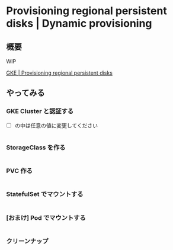 # Provisioning regional persistent disks | Dynamic provisioning

## 概要

WIP


[GKE | Provisioning regional persistent disks](https://cloud.google.com/kubernetes-engine/docs/how-to/persistent-volumes/regional-pd#dynamic-provisioning)

## やってみる

### GKE Cluster と認証する

+ [ ] の中は任意の値に変更してください

```

```

### StorageClass を作る

```

```

### PVC 作る

```

```


### StatefulSet でマウントする

```

```

### [おまけ] Pod でマウントする

```

```

### クリーンナップ

```

```